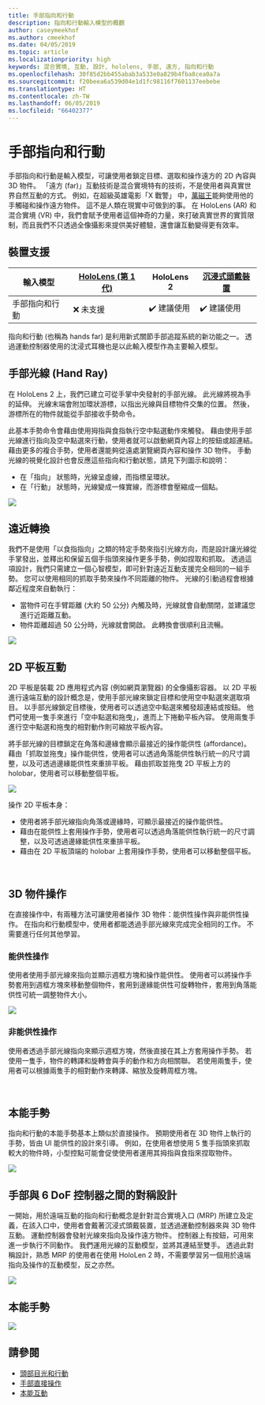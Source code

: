 ```yaml
---
title: 手部指向和行動
description: 指向和行動輸入模型的概觀
author: caseymeekhof
ms.author: cmeekhof
ms.date: 04/05/2019
ms.topic: article
ms.localizationpriority: high
keywords: 混合實境, 互動, 設計, hololens, 手部, 遠方, 指向和行動
ms.openlocfilehash: 30f85d2bb455abab3a533e0a829b4fba8cea0a7a
ms.sourcegitcommit: f20beea6a539d04e1d1fc98116f7601137eebebe
ms.translationtype: HT
ms.contentlocale: zh-TW
ms.lasthandoff: 06/05/2019
ms.locfileid: "66402377"
---
```

# <a name="point-and-commit-with-hands"></a>手部指向和行動
手部指向和行動是輸入模型，可讓使用者鎖定目標、選取和操作遠方的 2D 內容與 3D 物件。 「遠方 (far)」互動技術是混合實境特有的技術，不是使用者與真實世界自然互動的方式。 例如，在超級英雄電影「X 戰警」  中，[萬磁王](https://en.wikipedia.org/wiki/Magneto_(comics))能夠使用他的手觸碰和操作遠方物件。 這不是人類在現實中可做到的事。 在 HoloLens (AR) 和混合實境 (VR) 中，我們會賦予使用者這個神奇的力量，來打破真實世界的實質限制，而且我們不只透過全像攝影來提供美好體驗，還會讓互動變得更有效率。

## <a name="device-support"></a>裝置支援

輸入模型 | [HoloLens (第 1 代)](https://docs.microsoft.com/en-us/windows/mixed-reality/hololens-hardware-details) | HoloLens 2 | [沉浸式頭戴裝置](https://docs.microsoft.com/en-us/windows/mixed-reality/immersive-headset-hardware-details) |
| ---------| -----| ----- | ---------|
手部指向和行動 | ❌ 未支援 | ✔️ 建議使用 | ✔️ 建議使用

指向和行動 (也稱為 hands far) 是利用新式關節手部追蹤系統的新功能之一。 透過運動控制器使用的沈浸式耳機也是以此輸入模型作為主要輸入模型。

## <a name="hand-rays"></a>手部光線 (Hand Ray)

在 HoloLens 2 上，我們已建立可從手掌中央發射的手部光線。 此光線將視為手的延伸。 光線末端會附加環狀游標，以指出光線與目標物件交集的位置。 然後，游標所在的物件就能從手部接收手勢命令。

此基本手勢命令會藉由使用拇指與食指執行空中點選動作來觸發。 藉由使用手部光線進行指向及空中點選來行動，使用者就可以啟動網頁內容上的按鈕或超連結。 藉由更多的複合手勢，使用者還能夠從遠處瀏覽網頁內容和操作 3D 物件。 手動光線的視覺化設計也會反應這些指向和行動狀態，請見下列圖示和說明： 

* 在「指向」  狀態時，光線呈虛線，而指標呈環狀。
* 在「行動」  狀態時，光線變成一條實線，而游標會壓縮成一個點。

![](images/Hand-Rays-720px.jpg)

## <a name="transition-between-near-and-far"></a>遠近轉換

我們不是使用「以食指指向」之類的特定手勢來指引光線方向，而是設計讓光線從手掌發出，並釋出和保留五個手指頭來操作更多手勢，例如捏取和抓取。 透過這項設計，我們只需建立一個心智模型，即可針對遠近互動支援完全相同的一組手勢。 您可以使用相同的抓取手勢來操作不同距離的物件。 光線的引動過程會根據鄰近程度來自動執行：

*  當物件可在手臂距離 (大約 50 公分) 內觸及時，光線就會自動關閉，並建議您進行近距離互動。
*  物件距離超過 50 公分時，光線就會開啟。 此轉換會很順利且流暢。

![](images/Transition-Between-Near-And-Far-720px.jpg)

## <a name="2d-slate-interaction"></a>2D 平板互動

2D 平板是裝載 2D 應用程式內容 (例如網頁瀏覽器) 的全像攝影容器。 以 2D 平板進行遠端互動的設計概念是，使用手部光線來鎖定目標和使用空中點選來選取項目。 以手部光線鎖定目標後，使用者可以透過空中點選來觸發超連結或按鈕。 他們可使用一隻手來進行「空中點選和拖曳」，進而上下捲動平板內容。 使用兩隻手進行空中點選和拖曳的相對動作則可縮放平板內容。

將手部光線的目標鎖定在角落和邊緣會顯示最接近的操作能供性 (affordance)。 藉由「抓取並拖曳」操作能供性，使用者可以透過角落能供性執行統一的尺寸調整，以及可透過邊緣能供性來重排平板。 藉由抓取並拖曳 2D 平板上方的 holobar，使用者可以移動整個平板。

![](images/2D-Slate-Interaction-Far-720px.jpg)

操作 2D 平板本身：<br>

* 使用者將手部光線指向角落或邊緣時，可顯示最接近的操作能供性。 
* 藉由在能供性上套用操作手勢，使用者可以透過角落能供性執行統一的尺寸調整，以及可透過邊緣能供性來重排平板。 
* 藉由在 2D 平板頂端的 holobar 上套用操作手勢，使用者可以移動整個平板。<br>

<br>

## <a name="3d-object-manipulation"></a>3D 物件操作

在直接操作中，有兩種方法可讓使用者操作 3D 物件：能供性操作與非能供性操作。 在指向和行動模型中，使用者都能透過手部光線來完成完全相同的工作。 不需要進行任何其他學習。<br>

### <a name="affordance-based-manipulation"></a>能供性操作
使用者使用手部光線來指向並顯示週框方塊和操作能供性。 使用者可以將操作手勢套用到週框方塊來移動整個物件，套用到邊緣能供性可旋轉物件，套用到角落能供性可統一調整物件大小。 <br>

![](images/3D-Object-Manipulation-Far-720px.jpg) <br>


### <a name="non-affordance-based-manipulation"></a>非能供性操作
使用者透過手部光線指向來顯示週框方塊，然後直接在其上方套用操作手勢。 若使用一隻手，物件的轉譯和旋轉會與手的動作和方向相關聯。 若使用兩隻手，使用者可以根據兩隻手的相對動作來轉譯、縮放及旋轉周框方塊。<br>

<br>

## <a name="instinctual-gesturers"></a>本能手勢
指向和行動的本能手勢基本上類似於直接操作。 預期使用者在 3D 物件上執行的手勢，皆由 UI 能供性的設計來引導。 例如，在使用者想使用 5 隻手指頭來抓取較大的物件時，小型控點可能會促使使用者運用其拇指與食指來捏取物件。

![](images/Instinctual-Gestures-Far-720px.jpg)<br>

## <a name="symmetric-design-between-hands-and-6-dof-controller"></a>手部與 6 DoF 控制器之間的對稱設計 
一開始，用於遠端互動的指向和行動概念是針對混合實境入口 (MRP) 所建立及定義，在該入口中，使用者會戴著沉浸式頭戴裝置，並透過運動控制器來與 3D 物件互動。 運動控制器會發射光線來指向及操作遠方物件。 控制器上有按鈕，可用來進一步執行不同動作。 我們運用光線的互動模型，並將其連結至雙手。 透過此對稱設計，熟悉 MRP 的使用者在使用 HoloLen 2 時，不需要學習另一個用於遠端指向及操作的互動模型，反之亦然。    

![](images/Symmetric-Design-For-Rays-720px.jpg)<br>

## <a name="instinctual-gestures"></a>本能手勢

![](images/Instinctual-Gestures-Far-720px.jpg)

## <a name="see-also"></a>請參閱
* [頭部目光和行動](gaze-and-commit.md)
* [手部直接操作](direct-manipulation.md)
* [本能互動](interaction-fundamentals.md)

